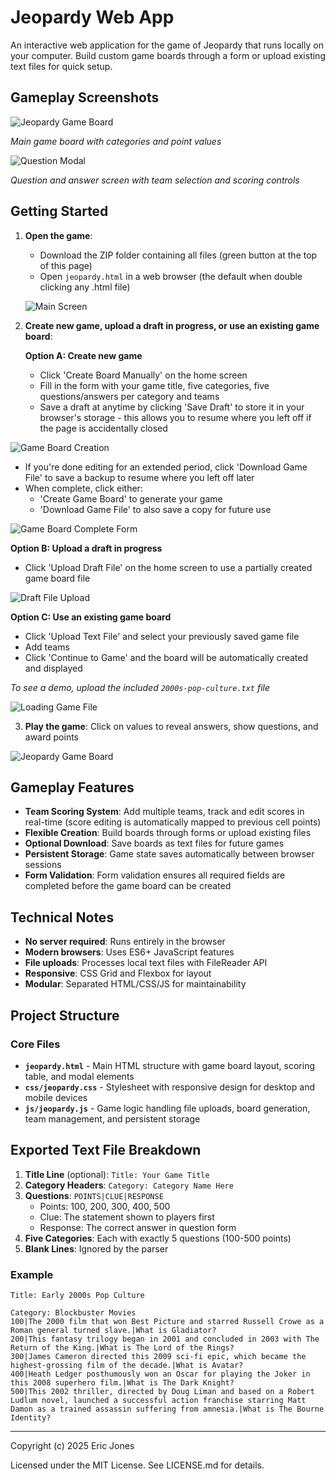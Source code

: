 # Jeopardy Web App

An interactive web application for the game of Jeopardy that runs locally on your computer. Build custom game boards through a form or upload existing text files for quick setup.

## Gameplay Screenshots
![Jeopardy Game Board](screenshots/game-board-gameplay.png)

*Main game board with categories and point values*

![Question Modal](screenshots/game-board-question-modal.png)

*Question and answer screen with team selection and scoring controls*

## Getting Started

1. **Open the game**: 
    - Download the ZIP folder containing all files (green button at the top of this page)
    - Open `jeopardy.html` in a web browser (the default when double clicking any .html file)

    ![Main Screen](screenshots/main-page.png)

2. **Create new game, upload a draft in progress, or use an existing game board**:
   
   **Option A: Create new game**
   - Click 'Create Board Manually' on the home screen
   - Fill in the form with your game title, five categories, five questions/answers per category and teams
   - Save a draft at anytime by clicking 'Save Draft' to store it in your browser's storage - this allows you to resume where you left off if the page is accidentally closed

  ![Game Board Creation](screenshots/manual-game-creation.png)

   - If you're done editing for an extended period, click 'Download Game File' to save a backup to resume where you left off later
   - When complete, click either:
     - 'Create Game Board' to generate your game
     - 'Download Game File' to also save a copy for future use

  ![Game Board Complete Form](screenshots/manual-game-complete-form.png)

   **Option B: Upload a draft in progress**
   - Click 'Upload Draft File' on the home screen to use a partially created game board file

  ![Draft File Upload](screenshots/import-draft-file.png) 
    
   **Option C: Use an existing game board**
   - Click 'Upload Text File' and select your previously saved game file
   - Add teams
   - Click 'Continue to Game' and the board will be automatically created and displayed

  *To see a demo, upload the included `2000s-pop-culture.txt` file*

  ![Loading Game File](screenshots/loading-game-file.png)

3. **Play the game**: Click on values to reveal answers, show questions, and award points

![Jeopardy Game Board](screenshots/game-board-gameplay.png)

## Gameplay Features

- **Team Scoring System**: Add multiple teams, track and edit scores in real-time (score editing is automatically mapped to previous cell points)
- **Flexible Creation**: Build boards through forms or upload existing files
- **Optional Download**: Save boards as text files for future games
- **Persistent Storage**: Game state saves automatically between browser sessions
- **Form Validation**: Form validation ensures all required fields are completed before the game board can be created

## Technical Notes 

- **No server required**: Runs entirely in the browser
- **Modern browsers**: Uses ES6+ JavaScript features
- **File uploads**: Processes local text files with FileReader API
- **Responsive**: CSS Grid and Flexbox for layout
- **Modular**: Separated HTML/CSS/JS for maintainability

## Project Structure

### Core Files

- **`jeopardy.html`** - Main HTML structure with game board layout, scoring table, and modal elements
- **`css/jeopardy.css`** - Stylesheet with responsive design for desktop and mobile devices
- **`js/jeopardy.js`** - Game logic handling file uploads, board generation, team management, and persistent storage

## Exported Text File Breakdown

1. **Title Line** (optional): `Title: Your Game Title`
2. **Category Headers**: `Category: Category Name Here`
3. **Questions**: `POINTS|CLUE|RESPONSE`
   - Points: 100, 200, 300, 400, 500
   - Clue: The statement shown to players first
   - Response: The correct answer in question form
4. **Five Categories**: Each with exactly 5 questions (100-500 points)
5. **Blank Lines**: Ignored by the parser

### Example
```
Title: Early 2000s Pop Culture

Category: Blockbuster Movies
100|The 2000 film that won Best Picture and starred Russell Crowe as a Roman general turned slave.|What is Gladiator?
200|This fantasy trilogy began in 2001 and concluded in 2003 with The Return of the King.|What is The Lord of the Rings?
300|James Cameron directed this 2009 sci-fi epic, which became the highest-grossing film of the decade.|What is Avatar?
400|Heath Ledger posthumously won an Oscar for playing the Joker in this 2008 superhero film.|What is The Dark Knight?
500|This 2002 thriller, directed by Doug Liman and based on a Robert Ludlum novel, launched a successful action franchise starring Matt Damon as a trained assassin suffering from amnesia.|What is The Bourne Identity?
```

---

Copyright (c) 2025 Eric Jones

Licensed under the MIT License. See LICENSE.md for details.